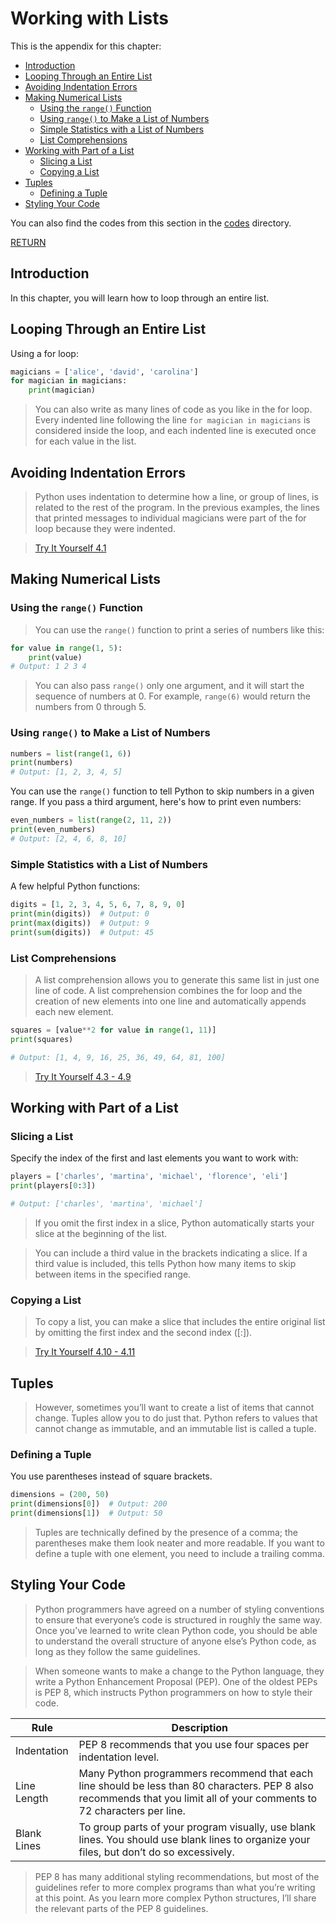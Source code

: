 # Working with Lists  

This is the appendix for this chapter:

- [Introduction](#introduction)
- [Looping Through an Entire List](#looping-through-an-entire-list)
- [Avoiding Indentation Errors](#avoiding-indentation-errors)
- [Making Numerical Lists](#making-numerical-lists)
    - [Using the `range()` Function](#using-the-range-function)
    - [Using `range()` to Make a List of Numbers](#using-range-to-make-a-list-of-numbers)
    - [Simple Statistics with a List of Numbers](#simple-statistics-with-a-list-of-numbers)
    - [List Comprehensions](#list-comprehensions)
- [Working with Part of a List](#working-with-part-of-a-list)
    - [Slicing a List](#slicing-a-list)
    - [Copying a List](#copying-a-list)
- [Tuples](#tuples)
    - [Defining a Tuple](#defining-a-tuple)
- [Styling Your Code](#styling-your-code)

You can also find the codes from this section in the [codes](./codes) directory.  

[RETURN](./../../README.md)  

## Introduction  

In this chapter, you will learn how to loop through an entire list.

## Looping Through an Entire List  

Using a for loop:

```python
magicians = ['alice', 'david', 'carolina']
for magician in magicians:
    print(magician)
```

> You can also write as many lines of code as you like in the for loop. Every indented line following the line `for magician in magicians` is considered inside the loop, and each indented line is executed once for each value in the list.

## Avoiding Indentation Errors  

> Python uses indentation to determine how a line, or group of lines, is related to the rest of the program. In the previous examples, the lines that printed messages to individual magicians were part of the for loop because they were indented.

> [Try It Yourself 4.1](./codes/)

## Making Numerical Lists  

### Using the `range()` Function  

> You can use the `range()` function to print a series of numbers like this:  

```python
for value in range(1, 5):
    print(value)
# Output: 1 2 3 4
```

> You can also pass `range()` only one argument, and it will start the sequence of numbers at 0. For example, `range(6)` would return the numbers from 0 through 5.

### Using `range()` to Make a List of Numbers  

```python
numbers = list(range(1, 6))
print(numbers)
# Output: [1, 2, 3, 4, 5]
```

You can use the `range()` function to tell Python to skip numbers in a given range. If you pass a third argument, here's how to print even numbers:

```python
even_numbers = list(range(2, 11, 2))
print(even_numbers)
# Output: [2, 4, 6, 8, 10]
```

### Simple Statistics with a List of Numbers  

A few helpful Python functions:

```python
digits = [1, 2, 3, 4, 5, 6, 7, 8, 9, 0]
print(min(digits))  # Output: 0
print(max(digits))  # Output: 9
print(sum(digits))  # Output: 45
```

### List Comprehensions  

> A list comprehension allows you to generate this same list in just one line of code. A list comprehension combines the for loop and the creation of new elements into one line and automatically appends each new element.

```python
squares = [value**2 for value in range(1, 11)]
print(squares)

# Output: [1, 4, 9, 16, 25, 36, 49, 64, 81, 100]
```

> [Try It Yourself 4.3 - 4.9](./codes/)

## Working with Part of a List  

### Slicing a List  

Specify the index of the first and last elements you want to work with:

```python
players = ['charles', 'martina', 'michael', 'florence', 'eli']
print(players[0:3])

# Output: ['charles', 'martina', 'michael']
```

> If you omit the first index in a slice, Python automatically starts your slice at the beginning of the list.

> You can include a third value in the brackets indicating a slice. If a third value is included, this tells Python how many items to skip between items in the specified range.

### Copying a List  

> To copy a list, you can make a slice that includes the entire original list by omitting the first index and the second index ([:]).

> [Try It Yourself 4.10 - 4.11](./codes/)

## Tuples  

> However, sometimes you’ll want to create a list of items that cannot change. Tuples allow you to do just that. Python refers to values that cannot change as immutable, and an immutable list is called a tuple.

### Defining a Tuple  

You use parentheses instead of square brackets.

```python
dimensions = (200, 50)
print(dimensions[0])  # Output: 200
print(dimensions[1])  # Output: 50
```

> Tuples are technically defined by the presence of a comma; the parentheses make them look neater and more readable. If you want to define a tuple with one element, you need to include a trailing comma.

## Styling Your Code  

> Python programmers have agreed on a number of styling conventions to ensure that everyone’s code is structured in roughly the same way. Once you’ve learned to write clean Python code, you should be able to understand the overall structure of anyone else’s Python code, as long as they follow the same guidelines.

> When someone wants to make a change to the Python language, they write a Python Enhancement Proposal (PEP). One of the oldest PEPs is PEP 8, which instructs Python programmers on how to style their code.

| Rule | Description |
| --- | --- |
| Indentation | PEP 8 recommends that you use four spaces per indentation level. |
| Line Length | Many Python programmers recommend that each line should be less than 80 characters. PEP 8 also recommends that you limit all of your comments to 72 characters per line. |
| Blank Lines | To group parts of your program visually, use blank lines. You should use blank lines to organize your files, but don’t do so excessively. |

> PEP 8 has many additional styling recommendations, but most of the guidelines refer to more complex programs than what you’re writing at this point. As you learn more complex Python structures, I’ll share the relevant parts of the PEP 8 guidelines.